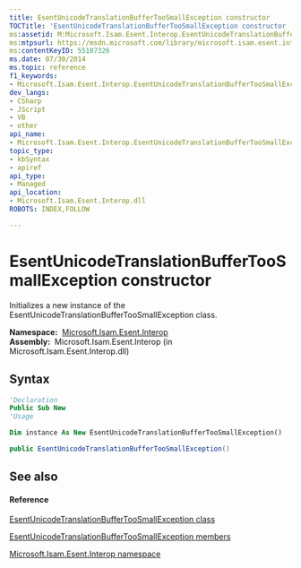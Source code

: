 ```yaml
---
title: EsentUnicodeTranslationBufferTooSmallException constructor 
TOCTitle: 'EsentUnicodeTranslationBufferTooSmallException constructor '
ms:assetid: M:Microsoft.Isam.Esent.Interop.EsentUnicodeTranslationBufferTooSmallException.#ctor
ms:mtpsurl: https://msdn.microsoft.com/library/microsoft.isam.esent.interop.esentunicodetranslationbuffertoosmallexception.esentunicodetranslationbuffertoosmallexception(v=EXCHG.10)
ms:contentKeyID: 55107326
ms.date: 07/30/2014
ms.topic: reference
f1_keywords:
- Microsoft.Isam.Esent.Interop.EsentUnicodeTranslationBufferTooSmallException.EsentUnicodeTranslationBufferTooSmallException
dev_langs:
- CSharp
- JScript
- VB
- other
api_name: 
- Microsoft.Isam.Esent.Interop.EsentUnicodeTranslationBufferTooSmallException..ctor
topic_type: 
- kbSyntax
- apiref
api_type: 
- Managed
api_location: 
- Microsoft.Isam.Esent.Interop.dll
ROBOTS: INDEX,FOLLOW

---
```


# EsentUnicodeTranslationBufferTooSmallException constructor

Initializes a new instance of the EsentUnicodeTranslationBufferTooSmallException class.

**Namespace:**  [Microsoft.Isam.Esent.Interop](hh596136\(v=exchg.10\).md)  
**Assembly:**  Microsoft.Isam.Esent.Interop (in Microsoft.Isam.Esent.Interop.dll)

## Syntax

``` vb
'Declaration
Public Sub New
'Usage

Dim instance As New EsentUnicodeTranslationBufferTooSmallException()
```

``` csharp
public EsentUnicodeTranslationBufferTooSmallException()
```

## See also

#### Reference

[EsentUnicodeTranslationBufferTooSmallException class](dn350843\(v=exchg.10\).md)

[EsentUnicodeTranslationBufferTooSmallException members](dn350824\(v=exchg.10\).md)

[Microsoft.Isam.Esent.Interop namespace](hh596136\(v=exchg.10\).md)

